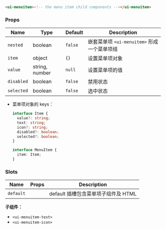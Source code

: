 ```html
<ui-menuitem><!-- the menu item child components --></ui-menuitem>
```

### Props

| Name       | Type           | Default | Description                                 |
| ---------- | -------------- | ------- | ------------------------------------------- |
| `nested`   | boolean        | `false` | 嵌套菜单项 `<ui-menuitem>` 形成一个菜单项组 |
| `item`     | object         | `{}`    | 设置菜单项对象                              |
| `value`    | string, number | `null`  | 设置菜单项的值                              |
| `disabled` | boolean        | `false` | 禁用状态                                    |
| `selected` | boolean        | `false` | 选中状态                                    |

- 菜单项对象的 keys：

  ```ts
  interface Item {
    value?: string;
    text: string;
    icon?: string;
    disabled?: boolean;
    selected?: boolean;
  }

  interface MenuItem {
    item: Item;
  }
  ```

### Slots

| Name      | Props | Description                         |
| --------- | ----- | ----------------------------------- |
| `default` |       | default 插槽包含菜单项子组件及 HTML |

**子组件：**

- `<ui-menuitem-text>`
- `<ui-menuitem-icon>`

